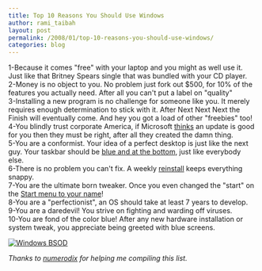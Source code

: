 ```yaml
---
title: Top 10 Reasons You Should Use Windows
author: rami_taibah
layout: post
permalink: /2008/01/top-10-reasons-you-should-use-windows/
categories: blog
---
```


1-Because it comes "free" with your laptop and you might as well use it. Just like that Britney Spears single that was bundled with your CD player.  
2-Money is no object to you. No problem just fork out $500, for 10% of the features you actually need. After all you can't put a label on "quality"  
3-Installing a new program is no challenge for someone like you. It merely requires enough determination to stick with it. After Next Next Next the Finish will eventually come. And hey you got a load of other "freebies" too!  
4-You blindly trust corporate America, if Microsoft [thinks](http://it.slashdot.org/article.pl?sid=08/01/21/0652248&from=rss) an update is good for you then they must be right, after all they created the damn thing.  
5-You are a conformist. Your idea of a perfect desktop is just like the next guy. Your taskbar should be [blue and at the bottom](http://www.asktog.com/Bughouse/bhWindows.html), just like everybody else.  
6-There is no problem you can't fix. A weekly [reinstall](http://forum.avantbrowser.com/viewtopic.php?f=9&t=12826) keeps everything snappy.  
7-You are the ultimate born tweaker. Once you even changed the "start" on the [Start menu to your name](http://www.theeldergeek.com/change_text_on_xp_start_button.htm)!  
8-You are a "perfectionist", an OS should take at least 7 years to develop.  
9-You are a daredevil! You strive on fighting and warding off viruses.  
10-You are fond of the color blue! After any new hardware installation or system tweak, you appreciate being greeted with blue screens.

[![Windows BSOD](http://192.168.1.33/blog2/wp-content/uploads/2008/01/bsod.gif)](http://192.168.1.33/blog2/wp-content/uploads/2008/01/bsod.gif "Windows BSOD")

_Thanks to [numerodix](http://www.matusiak.eu/numerodix/blog//) for helping me compiling this list._